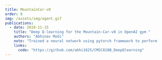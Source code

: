 ```yaml
---
title: MountainCar-v0
order: 8
img: /assets/img/agent.gif
publications:
  - date: 2019-11-15
    title: "Deep Q-learning for the Mountain-Car-v0 in OpenAI gym "
    authors: "Abhinav Modi"
    note: "Trained a neural network using pytorch framework to perform deep Q-learning for the continuous state, discrete action-space mountain-car problem in the OpenAI gym environment."
    links:
      code: "https://github.com/abhi1625/CMSC818B_DeepQlearning"
---
```

